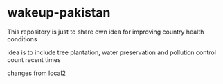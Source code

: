 # wakeup-pakistan
This repository is just to share own idea for improving country health conditions

idea is to include tree plantation, water preservation and pollution control count recent times


changes from local2

